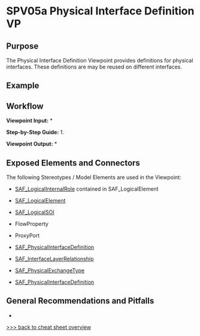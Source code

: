 # SPV05a Physical Interface Definition VP

## Purpose
The Physical Interface Definition Viewpoint provides definitions for physical interfaces. These definitions are may be reused on different interfaces.

## Example

## Workflow
**Viewpoint Input:**
* 

**Step-by-Step Guide:**
1.	

**Viewpoint Output:**
* 

## Exposed Elements and Connectors
The following Stereotypes / Model Elements are used in the Viewpoint:
* [SAF_LogicalInternalRole](https://github.com/GfSE/SAF-Specification/blob/TdSE2023/stereotypes.md#SAF_LogicalInternalRole) contained in SAF_LogicalElement
* [SAF_LogicalElement](https://github.com/GfSE/SAF-Specification/blob/TdSE2023/stereotypes.md#SAF_LogicalElement)
* [SAF_LogicalSOI](https://github.com/GfSE/SAF-Specification/blob/TdSE2023/stereotypes.md#SAF_LogicalSOI)

* FlowProperty
* ProxyPort
* [SAF_PhysicalInterfaceDefinition](https://github.com/GfSE/SAF-Specification/blob/TdSE2023/stereotypes.md#SAF_PhysicalInterfaceDefinition)
* [SAF_InterfaceLayerRelationship](https://github.com/GfSE/SAF-Specification/blob/TdSE2023/stereotypes.md#SAF_InterfaceLayerRelationship)
* [SAF_PhysicalExchangeType](https://github.com/GfSE/SAF-Specification/blob/TdSE2023/stereotypes.md#SAF_PhysicalExchangeType)
* [SAF_PhysicalInterfaceDefinition](https://github.com/GfSE/SAF-Specification/blob/TdSE2023/stereotypes.md#SAF_PhysicalInterfaceDefinition)

## General Recommendations and Pitfalls
* 

[>>> back to cheat sheet overview](../CheatSheet.md)
